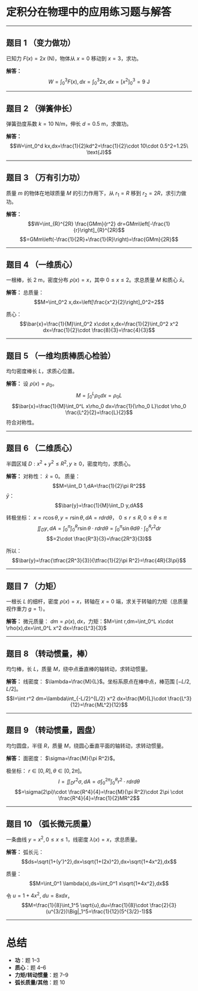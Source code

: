 
# 定积分在物理中的应用练习题与解答

---

## 题目 1 （变力做功）

已知力 $F(x)=2x$ (N)，物体从 $x=0$ 移动到 $x=3$，求功。

**解答：**
$$W=\int_0^3 F(x),dx=\int_0^3 2x,dx=\left[x^2\right]_0^3=9\ \text{J}$$

---

## 题目 2 （弹簧伸长）

弹簧劲度系数 $k=10$ N/m，伸长 $d=0.5$ m，求做功。

**解答：**
$$W=\int_0^d kx,dx=\frac{1}{2}kd^2=\frac{1}{2}\cdot 10\cdot 0.5^2=1.25\ \text{J}$$

---

## 题目 3 （万有引力功）

质量 $m$ 的物体在地球质量 $M$ 的引力作用下，从 $r_1=R$ 移到 $r_2=2R$，求引力做功。

**解答：**
$$W=\int_{R}^{2R} \frac{GMm}{r^2} dr=GMm\left[-\frac{1}{r}\right]_{R}^{2R}$$
$$=GMm\left(-\frac{1}{2R}+\frac{1}{R}\right)=\frac{GMm}{2R}$$

---

## 题目 4 （一维质心）

一根棒，长 $2$ m，密度分布 $\rho(x)=x$，其中 $0\le x\le 2$。求总质量 $M$ 和质心 $\bar{x}$。

**解答：**
总质量：
$$M=\int_0^2 x,dx=\left[\frac{x^2}{2}\right]_0^2=2$$
  
质心：
$$\bar{x}=\frac{1}{M}\int_0^2 x\cdot x,dx=\frac{1}{2}\int_0^2 x^2 dx=\frac{1}{2}\cdot \frac{8}{3}=\frac{4}{3}$$

---

## 题目 5 （一维均质棒质心检验）

均匀密度棒长 $L$，求质心位置。

**解答：**
设 $\rho(x)=\rho_0$。
$$M=\int_0^L \rho_0 dx=\rho_0 L$$
$$\bar{x}=\frac{1}{M}\int_0^L x\rho_0 dx=\frac{1}{\rho_0 L}\cdot \rho_0 \frac{L^2}{2}=\frac{L}{2}$$
符合对称性。

---

## 题目 6 （二维质心）

半圆区域 $D: x^2+y^2\le R^2, y\ge 0$，密度均匀，求质心。

**解答：**
对称性： $\bar{x}=0$。
质量：
$$M=\iint_D 1,dA=\frac{1}{2}\pi R^2$$
$\bar{y}$：
$$\bar{y}=\frac{1}{M}\iint_D y,dA$$
  
转极坐标： $x=r\cos\theta, y=r\sin\theta, dA=r dr d\theta$， $0\le r\le R, 0\le\theta\le \pi$
$$\iint_D y,dA=\int_0^\pi\int_0^R r\sin\theta\cdot r dr d\theta=\int_0^\pi \sin\theta d\theta\cdot \int_0^R r^2 dr$$
$$=2\cdot \frac{R^3}{3}=\frac{2R^3}{3}$$
  
所以：
$$\bar{y}=\frac{\tfrac{2R^3}{3}}{\tfrac{1}{2}\pi R^2}=\frac{4R}{3\pi}$$

---

## 题目 7 （力矩）

一根长 $L$ 的细杆，密度 $\rho(x)=x$，转轴在 $x=0$ 端，求关于转轴的力矩（总质量视作重力 $g=1$）。

**解答：**
微元质量： $dm=\rho(x),dx$，力矩：$M=\int r,dm=\int_0^L x\cdot \rho(x),dx=\int_0^L x^2 dx=\frac{L^3}{3}$

---

## 题目 8 （转动惯量，棒）

均匀棒，长 $L$，质量 $M$，绕中点垂直棒的轴转动，求转动惯量。

**解答：**
线密度： $\lambda=\frac{M}{L}$。坐标系原点在棒中点，棒范围 $[-L/2,L/2]$。
$$I=\int r^2 dm=\lambda\int_{-L/2}^{L/2} x^2 dx=\frac{M}{L}\cdot \frac{L^3}{12}=\frac{ML^2}{12}$$

---

## 题目 9 （转动惯量，圆盘）

均匀圆盘，半径 $R$，质量 $M$，绕圆心垂直平面的轴转动，求转动惯量。

**解答：**
面密度： $\sigma=\frac{M}{\pi R^2}$。
  
极坐标： $r\in[0,R], \theta\in[0,2\pi]$。
$$I=\iint_D r^2\sigma,dA=\sigma\int_0^{2\pi}\int_0^R r^2\cdot r dr d\theta$$
$$=\sigma(2\pi)\cdot \frac{R^4}{4}=\frac{M}{\pi R^2}\cdot 2\pi \cdot \frac{R^4}{4}=\frac{1}{2}MR^2$$

---

## 题目 10 （弧长微元质量）

一条曲线 $y=x^2, 0\le x\le 1$，线密度 $\lambda(x)=x$，求总质量。

**解答：**
弧长元：
$$ds=\sqrt{1+(y')^2},dx=\sqrt{1+(2x)^2},dx=\sqrt{1+4x^2},dx$$
  
质量：
$$M=\int_0^1 \lambda(x),ds=\int_0^1 x\sqrt{1+4x^2},dx$$
  
令 $u=1+4x^2,\ du=8x dx$，
$$M=\frac{1}{8}\int_1^5 \sqrt{u},du=\frac{1}{8}\cdot \frac{2}{3}(u^{3/2})\Big|_1^5=\frac{1}{12}(5^{3/2}-1)$$

---

# 总结

* **功**：题 1–3
* **质心**：题 4–6
* **力矩/转动惯量**：题 7–9
* **弧长质量/其他**：题 10


